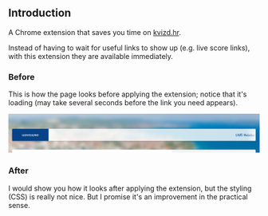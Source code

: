 ## Introduction

A Chrome extension that saves you time on [kvizd.hr](https://kvizd.hr).

Instead of having to wait for useful links to show up (e.g. live score links), with this extension they are available immediately.

### Before

This is how the page looks before applying the extension; notice that it's loading (may take several seconds before the link you need appears).

![Before](/images/before.png)

### After

I would show you how it looks after applying the extension, but the styling (CSS) is really not nice. But I promise it's an improvement in the practical sense.
